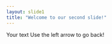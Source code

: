 ```yaml
---
layout: slide1
title: "Welcome to our second slide!"
---
```

Your text
Use the left arrow to go back!

